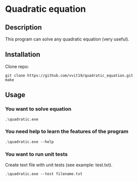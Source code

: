 # Quadratic equation
## Description
This program can solve any quadratic equation (very useful).
## Installation
Clone repo:
```
git clone https://github.com/vvit19/quadratic_equation.git
make
```
## Usage 
### You want to solve equation
```
.\quadratic.exe
```
### You need help to learn the features of the program
```
.\quadratic.exe --help
``` 
### You want to run unit tests
Create text file with unit tests (see example: test.txt).
```
.\quadratic.exe --test filename.txt
```
